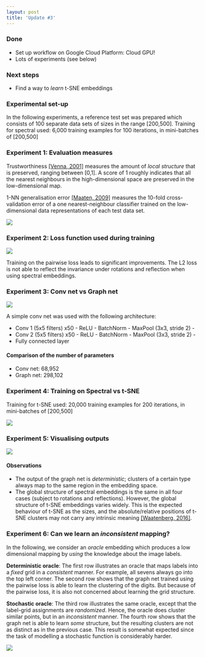 ```yaml
---
layout: post
title: 'Update #3'
---
```

### Done
  * Set up workflow on Google Cloud Platform: Cloud GPU!
  * Lots of experiments (see below) 
  
### Next steps
  * Find a way to _learn_ t-SNE embeddings
  
### Experimental set-up
In the following experiments, a reference test set was prepared which consists of 100 separate data sets of sizes in the range [200,500].
Training for spectral used: 6,000 training examples for 100 iterations, in mini-batches of [200,500]

### Experiment 1: Evaluation measures 
Trustworthiness [[Venna, 2001]](https://link.springer.com/chapter/10.1007/3-540-44668-0_68) measures the amount of _local structure_ that is preserved, ranging between [0,1]. A score of 1 roughly indicates that all the nearest neighbours in the high-dimensional space are preserved in the low-dimensional map. 

1-NN generalisation error [[Maaten, 2009]](http://www.math.chalmers.se/Stat/Grundutb/GU/MSA220/S18/DimRed2.pdf) measures the 10-fold cross-validation error of a one nearest-neighbour classifier trained on the low-dimensional data representations of each test data set.

<img src="{{ site.baseurl }}/public/update_3/5.png">

### Experiment 2: Loss function used during training
<img src="{{ site.baseurl }}/public/update_3/6.png">

Training on the pairwise loss leads to significant improvements. The L2 loss is not able to reflect the invariance under rotations and reflection when using spectral embeddings.

### Experiment 3: Conv net vs Graph net
<img src="{{ site.baseurl }}/public/update_3/3.png">

A simple conv net was used with the following architecture: 
  * Conv 1 (5x5 filters) x50 - ReLU - BatchNorm - MaxPool (3x3, stride 2) - 
  * Conv 2 (5x5 filters) x50 - ReLU - BatchNorm - MaxPool (3x3, stride 2) - 
  * Fully connected layer

#### Comparison of the number of parameters
  * Conv net: 68,952 
  * Graph net: 298,102 

### Experiment 4: Training on Spectral vs t-SNE
Training for t-SNE used: 20,000 training examples for 200 iterations, in mini-batches of [200,500]

<img src="{{ site.baseurl }}/public/update_3/4.png">

### Experiment 5: Visualising outputs 
<img src="{{ site.baseurl }}/public/update_3/four_plots.png">

#### Observations
  * The output of the graph net is _deterministic_; clusters of a certain type always map to the same region in the embedding space.
  * The global structure of spectral embeddings is the same in all four cases (subject to rotations and reflections). However, the global structure of t-SNE embeddings varies widely. This is the expected behaviour of t-SNE as the sizes, and the absolute/relative positions of t-SNE clusters may not carry any intrinsic meaning [[Waatenberg, 2016]](https://distill.pub/2016/misread-tsne/).

### Experiment 6: Can we learn an _inconsistent_ mapping?
In the following, we consider an _oracle_ embedding which produces a low dimensional mapping by _using_ the knowledge about the image labels. 

__Deterministic oracle__: The first row illustrates an oracle that maps labels into a _fixed_ grid in a _consistent_ manner. For example, all sevens always go into the top left corner. The second row shows that the graph net trained using the pairwise loss is able to learn the clustering of the digits. But because of the pairwise loss, it is also not concerned about learning the grid structure.

__Stochastic oracle__: The third row illustrates the same oracle, except that the label-grid assignments are _randomized_. Hence, the oracle does cluster similar points, but in an _inconsistent_ manner. The fourth row shows that the graph net is able to learn _some_ structure, but the resulting clusters are not as distinct as in the previous case. This result is somewhat expected since the task of modelling a stochastic function is considerably harder.

<img src="{{ site.baseurl }}/public/update_3/oracle.png">
